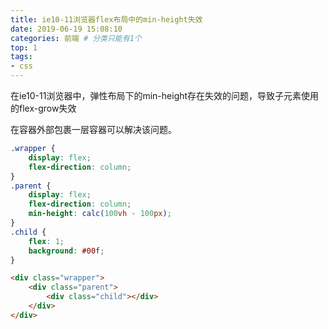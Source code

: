```yaml
---
title: ie10-11浏览器flex布局中的min-height失效
date: 2019-06-19 15:08:10
categories: 前端 # 分类只能有1个
top: 1
tags:
- css
---
```

在ie10-11浏览器中，弹性布局下的min-height存在失效的问题，导致子元素使用的flex-grow失效
<!-- more -->
在容器外部包裹一层容器可以解决该问题。

```css
.wrapper {
    display: flex;
    flex-direction: column;
}
.parent {
    display: flex;
    flex-direction: column;
    min-height: calc(100vh - 100px);
}
.child {
    flex: 1;
    background: #00f;
}
```

```html
<div class="wrapper">
    <div class="parent">
        <div class="child"></div>
    </div>
</div>
```
